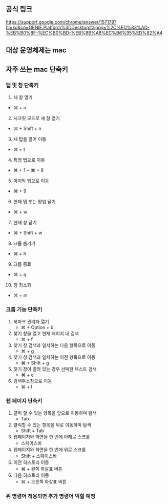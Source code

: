 ## 공식 링크
https://support.google.com/chrome/answer/157179?hl=ko&co=GENIE.Platform%3DDesktop#zippy=%2C%ED%83%AD-%EB%B0%8F-%EC%B0%BD-%EB%8B%A8%EC%B6%95%ED%82%A4

## 대상 운영체제는 mac

## 자주 쓰는 mac 단축키
### 탭 및 창 단축키
1. 새 창 열기           
 - ⌘ + n
2. 시크릿 모드로 새 창 열기
 - ⌘ + Shift + n
3. 새 탑을 열어 이동
 - ⌘ + t
4. 특정 탭으로 이동
 - ⌘ + 1 ~ ⌘ + 8
5. 마지막 탭으로 이동 
 - ⌘ + 9
6. 현재 탭 또는 팝업 닫기
 - ⌘ + w
7. 현재 창 닫기
 - ⌘ + Shift + w
8. 크롬 숨기기
 - 	⌘ + h
9. 크롬 종료
 - ⌘ + q
10. 창 최소화
 - ⌘ + m

### 크롬 기능 단축키
1. 북마크 관리자 열기 
   - ⌘ + Option + b
2. 찾기 창을 열고 현재 페이지 내 검색
   - ⌘ + f
3. 찾기 창 검색과 일치하는 다음 항목으로 이동
   - ⌘ + g
4. 찾기 창 검색과 일치하는 이전 항목으로 이동
   - ⌘ + Shift + g
5. 찾기 창이 열려 있는 경우 선택한 텍스트 검색
   - ⌘ + e
6. 검색주소창으로 이동
   - ⌘ + l

### 웹 페이지 단축키
1. 클릭 할 수 있는 항목을 앞으로 이동하며 탐색
   - Tab
2. 클릭할 수 있는 항목을 뒤로 이동하며 탐색
   - Shift + Tab
3. 웹페이지와 화면을 한 번에 아래로 스크롤
   - 스페이스바
4. 웹페이지와 화면을 한 번에 위로 스크롤
   - Shift + 스페이스바
5. 이전 히스토리 이동
   - ⌘ + 왼쪽 화살표 버튼
6. 다음 히스토리 이동
   - ⌘ + 오른쪽 화살표 버튼 
### 위 명령어 적응되면 추가 명령어 익힐 예정